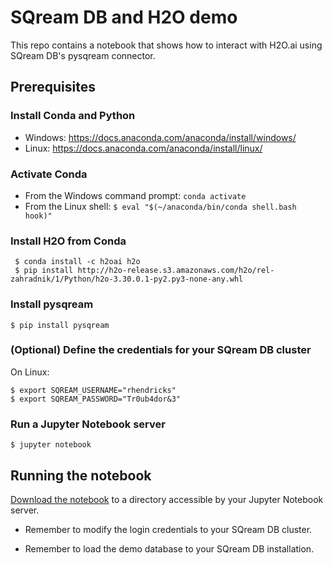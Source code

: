 # SQream DB and H2O demo

This repo contains a notebook that shows how to interact with H2O.ai using SQream DB's pysqream connector.

## Prerequisites

### Install Conda and Python
* Windows: https://docs.anaconda.com/anaconda/install/windows/
* Linux: https://docs.anaconda.com/anaconda/install/linux/

### Activate Conda
* From the Windows command prompt: `conda activate`
* From the Linux shell: `$ eval "$(~/anaconda/bin/conda shell.bash hook)"`

### Install H2O from Conda

```
 $ conda install -c h2oai h2o
 $ pip install http://h2o-release.s3.amazonaws.com/h2o/rel-zahradnik/1/Python/h2o-3.30.0.1-py2.py3-none-any.whl
``` 

### Install pysqream

```
$ pip install pysqream
```

### (Optional) Define the credentials for your SQream DB cluster

On Linux:

```
$ export SQREAM_USERNAME="rhendricks"
$ export SQREAM_PASSWORD="Tr0ub4dor&3"
```

### Run a Jupyter Notebook server
```
$ jupyter notebook
```

## Running the notebook

[Download the notebook](https://github.com/SQream/sqream-db-h2o/blob/master/SQream%20DB%20and%20H2o.ai%20demo.ipynb) to a directory accessible by your Jupyter Notebook server.

* Remember to modify the login credentials to your SQream DB cluster.

* Remember to load the demo database to your SQream DB installation.
